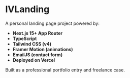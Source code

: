 # IVLanding

A personal landing page project powered by:

- **Next.js 15+ App Router**
- **TypeScript**
- **Tailwind CSS (v4)**
- **Framer Motion (animations)**
- **EmailJS (contact form)**
- **Deployed on Vercel**

Built as a professional portfolio entry and freelance case.
